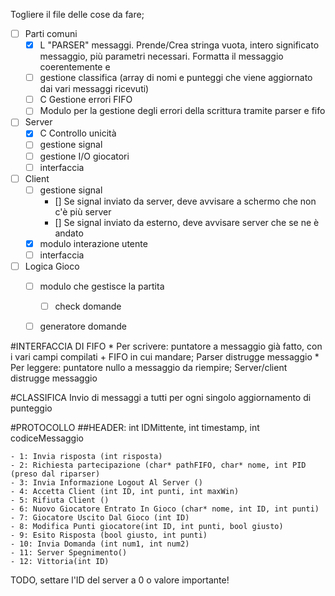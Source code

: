 Togliere il file delle cose da fare;

- [ ] Parti comuni
    - [x] L "PARSER" messaggi. Prende/Crea stringa vuota, intero significato messaggio, più parametri necessari. Formatta il messaggio coerentemente e
    - [ ] gestione classifica (array di nomi e punteggi che viene aggiornato dai vari messaggi ricevuti)
    - [ ] C Gestione errori FIFO
    - [ ] Modulo per la gestione degli errori della scrittura tramite parser e fifo
- [ ] Server
    - [x] C Controllo unicità
    - [ ] gestione signal
    - [ ] gestione I/O giocatori
    - [ ] interfaccia

- [ ] Client
    - [ ] gestione signal
        - [] Se signal inviato da server, deve avvisare a schermo che non c'è più server
        - [] Se signal inviato da esterno, deve avvisare server che se ne è andato
    - [x] modulo interazione utente
    - [ ] interfaccia

- [ ] Logica Gioco
    - [ ] modulo che gestisce la partita
        - [ ] check domande
    - [ ] generatore domande


#INTERFACCIA DI FIFO
    * Per scrivere: puntatore a messaggio già fatto, con i vari campi compilati + FIFO in cui mandare;
        Parser distrugge messaggio
    * Per leggere: puntatore nullo a messaggio da riempire;
        Server/client distrugge messaggio

#CLASSIFICA
    Invio di messaggi a tutti per ogni singolo aggiornamento di punteggio

#PROTOCOLLO
    ##HEADER: int IDMittente, int timestamp, int codiceMessaggio

    - 1: Invia risposta (int risposta)
    - 2: Richiesta partecipazione (char* pathFIFO, char* nome, int PID (preso dal riparser)
    - 3: Invia Informazione Logout Al Server ()
    - 4: Accetta Client (int ID, int punti, int maxWin)
    - 5: Rifiuta Client ()
    - 6: Nuovo Giocatore Entrato In Gioco (char* nome, int ID, int punti)
    - 7: Giocatore Uscito Dal Gioco (int ID)
    - 8: Modifica Punti giocatore(int ID, int punti, bool giusto)
    - 9: Esito Risposta (bool giusto, int punti)
    - 10: Invia Domanda (int num1, int num2)
    - 11: Server Spegnimento()
    - 12: Vittoria(int ID)


TODO, settare l'ID del server a 0 o valore importante!
